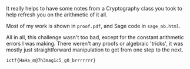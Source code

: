 
It really helps to have some notes from a Cryptography class you took
to help refresh you on the arithmetic of it all.

Most of my work is shown in `proof.pdf`, and Sage code in `sage_nb.html`. 

All in all, this challenge wasn't too bad, except for the constant arithmetic errors I was 
making. There weren't any proofs or algebraic 'tricks', it was mostly just straightforward
manipulation to get from one step to the next.

`ictf{HaHa_m@7h3mag1c5_g0_brrrrrrr}`